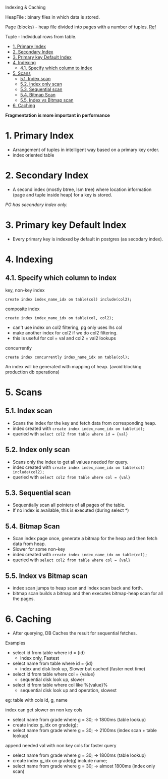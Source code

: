 Indexing & Caching

HeapFile : binary files in which data is stored.

Page (blocks) - heap file divided into pages with a number of tuples.
[Ref](https://www.postgresql.org/docs/13/storage-page-layout.html)

Tuple - Individual rows from table.

- [1. Primary Index](#1-primary-index)
- [2. Secondary Index](#2-secondary-index)
- [3. Primary key Default Index](#3-primary-key-default-index)
- [4. Indexing](#4-indexing)
  - [4.1. Specify which column to index](#41-specify-which-column-to-index)
- [5. Scans](#5-scans)
  - [5.1. Index scan](#51-index-scan)
  - [5.2. Index only scan](#52-index-only-scan)
  - [5.3. Sequential scan](#53-sequential-scan)
  - [5.4. Bitmap Scan](#54-bitmap-scan)
  - [5.5. Index vs Bitmap scan](#55-index-vs-bitmap-scan)
- [6. Caching](#6-caching)

**Fragmentation is more important in performance**

# 1. Primary Index
- Arrangement of tuples in intelligent way based on a primary key order.
- index oriented table

# 2. Secondary Index
- A second index (mostly btree, lsm tree) where location information (page and tuple inside heap) for a key is stored.

*PG has secondary index only.*

# 3. Primary key Default Index
- Every primary key is indexed by default in postgres (as secodary index).

# 4. Indexing 
## 4.1. Specify which column to index

key, non-key index

`create index index_name_idx on table(col) include(col2);`

composite index

`create index index_name_idx on table(col, col2);`
- can't use index on col2 filtering, pg only uses lhs col
- make another index for col2 if we do col2 filtering.
- this is useful for col = val and col2 = val2 lookups

concurrently 

`create index concurrently index_name_idx on table(col);`

An index will be generated with mapping of heap. (avoid blocking production db operations)

# 5. Scans
## 5.1. Index scan
- Scans the index for the key and fetch data from corresponding heap.
- index created with `create index index_name_idx on table(id);`
- queried with `select col2 from table where id = {val}`

## 5.2. Index only scan
- Scans only the index to get all values needed for query.
- index created with `create index index_name_idx on table(col) include(col2);`
- queried with `select col2 from table where col = {val}`

## 5.3. Sequential scan
- Sequentially scan all pointers of all pages of the table.
- If no index is available, this is executed (during select *)

## 5.4. Bitmap Scan
- Scan index page once, generate a bitmap for the heap and then fetch data from heap.
- Slower for some non-key
- index created with `create index index_name_idx on table(col);`
- queried with `select col2 from table where col = {val}`

## 5.5. Index vs Bitmap scan  
- index scan jumps to heap scan and index scan back and forth.
- bitmap scan builds a bitmap and then executes bitmap-heap scan for all the pages.

# 6. Caching
- After querying, DB Caches the result for sequential fetches.

Examples

- select id from table where id = {id} 
  - index only, Fastest
- select name from table where id = {id} 
  - index and disk look up, Slower but cached (faster next time)
- select id from table where col = {value} 
  - sequential disk look up, slower
- select id from table where col like %{value}% 
  - sequential disk look up and operation, slowest

eg: table with cols id, g, name

index can get slower on non key cols
- select name from grade where g = 30; -> 1800ms (table lookup)
- create index g_idx on grade(g);
- select name from grade where g = 30; -> 2100ms (index scan + table lookup)

append needed val with non key cols for faster query
- select name from grade where g = 30; -> 1800ms (table lookup)
- create index g_idx on grade(g) include name;
- select name from grade where g = 30; -> almost 1800ms (index only scan)
